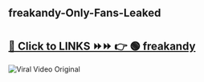 
 ## freakandy-Only-Fans-Leaked

# <h2><a href="https://clipsfans.com/freakandy&ref=git">🔗 Click to LINKS ⏩⏩ 👉 🟢 freakandy </a></h2>

<a href="https://clipsfans.com/freakandy&ref=git" rel="nofollow" data-target="animated-image.originalLink"><img src="https://i.ibb.co.com/xMMVF88/686577567.gif" alt="Viral Video Original" style="max-width: 100%; display: inline-block;" data-target="animated-image.originalImage"></a>
